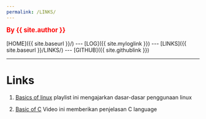 ```yaml
---
permalink: /LINKS/
---
```

<span style="color:red; font-weight:bold; font-size:larger;">By {{ site.author }}</span>
<br><br>
[HOME]({{ site.baseurl }}/) ---
[LOG]({{ site.myloglink }}) ---
[LINKS]({{ site.baseurl }}/LINKS/) ---
[GITHUB]({{ site.githublink }})
<br>
<hr>

# Links
1. [Basics of linux](https://www.youtube.com/watch?v=xRX6ZI_P-LA&list=PLckPQEKYlbxebubMWdjcGR7K_ukm35ZjN) 
playlist ini mengajarkan dasar-dasar penggunaan linux

2. [Basic of C](https://www.youtube.com/watch?v=3lQEunpmtRA)
Video ini memberikan penjelasan C language
